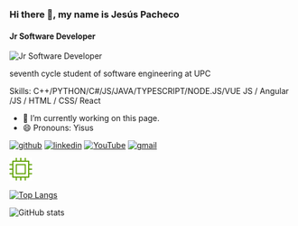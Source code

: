 ### Hi there 👋, my name is Jesús Pacheco
#### Jr Software Developer
![Jr Software Developer](https://i.pinimg.com/originals/46/9b/56/469b56b2cb73b46e5866a2454df2260b.png)

seventh cycle student of software engineering at UPC


Skills: C++/PYTHON/C#/JS/JAVA/TYPESCRIPT/NODE.JS/VUE JS / Angular /JS / HTML / CSS/ React

- 🔭 I’m currently working on this page. 
- 😄 Pronouns: Yisus 


[<img src='https://cdn.jsdelivr.net/npm/simple-icons@3.0.1/icons/github.svg' alt='github' height='40'>](https://github.com/JesussPacheco)  [<img src='https://cdn.jsdelivr.net/npm/simple-icons@3.0.1/icons/linkedin.svg' alt='linkedin' height='40'>](https://www.linkedin.com/in/jesús-pacheco//)  [<img src='https://cdn.jsdelivr.net/npm/simple-icons@3.0.1/icons/youtube.svg' alt='YouTube' height='40'>](https://www.youtube.com/channel/UCvcm1rLhmbSzEAzPjcCHLzA)  [<img src='https://cdn.jsdelivr.net/npm/simple-icons@3.0.1/icons/gmail.svg' alt='gmail' height='40'>](jesuspacheco0219@gmail.com)  

<a href='https://docs.github.com/en/developers'><img src='https://raw.githubusercontent.com/acervenky/animated-github-badges/master/assets/devbadge.gif' width='40' height='40'></a> 

[![Top Langs](https://github-readme-stats.vercel.app/api/top-langs/?username=JesussPacheco)](https://github.com/anuraghazra/github-readme-stats)

![GitHub stats](https://github-readme-stats.vercel.app/api?username=JesussPacheco&show_icons=true)  


